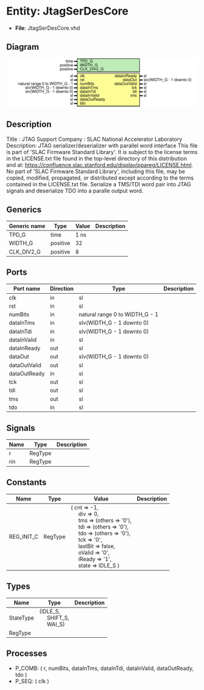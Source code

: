 # Entity: JtagSerDesCore

- **File**: JtagSerDesCore.vhd
## Diagram

![Diagram](JtagSerDesCore.svg "Diagram")
## Description

Title      : JTAG Support
Company    : SLAC National Accelerator Laboratory
Description: JTAG serializer/deserializer with parallel word interface
This file is part of 'SLAC Firmware Standard Library'.
It is subject to the license terms in the LICENSE.txt file found in the
top-level directory of this distribution and at:
   https://confluence.slac.stanford.edu/display/ppareg/LICENSE.html.
No part of 'SLAC Firmware Standard Library', including this file,
may be copied, modified, propagated, or distributed except according to
the terms contained in the LICENSE.txt file.
Serialize a TMS/TDI word pair into JTAG signals and deserialize
TDO into a paralle output word.
## Generics

| Generic name | Type     | Value | Description |
| ------------ | -------- | ----- | ----------- |
| TPD_G        | time     | 1 ns  |             |
| WIDTH_G      | positive | 32    |             |
| CLK_DIV2_G   | positive | 8     |             |
## Ports

| Port name    | Direction | Type                           | Description |
| ------------ | --------- | ------------------------------ | ----------- |
| clk          | in        | sl                             |             |
| rst          | in        | sl                             |             |
| numBits      | in        | natural range 0 to WIDTH_G - 1 |             |
| dataInTms    | in        | slv(WIDTH_G - 1 downto 0)      |             |
| dataInTdi    | in        | slv(WIDTH_G - 1 downto 0)      |             |
| dataInValid  | in        | sl                             |             |
| dataInReady  | out       | sl                             |             |
| dataOut      | out       | slv(WIDTH_G - 1 downto 0)      |             |
| dataOutValid | out       | sl                             |             |
| dataOutReady | in        | sl                             |             |
| tck          | out       | sl                             |             |
| tdi          | out       | sl                             |             |
| tms          | out       | sl                             |             |
| tdo          | in        | sl                             |             |
## Signals

| Name | Type    | Description |
| ---- | ------- | ----------- |
| r    | RegType |             |
| rin  | RegType |             |
## Constants

| Name       | Type    | Value                                                                                                                                                                                                                                                                                                                                                                                                                                                                                                                                                                                                        | Description |
| ---------- | ------- | ------------------------------------------------------------------------------------------------------------------------------------------------------------------------------------------------------------------------------------------------------------------------------------------------------------------------------------------------------------------------------------------------------------------------------------------------------------------------------------------------------------------------------------------------------------------------------------------------------------ | ----------- |
| REG_INIT_C | RegType |  (       cnt     => -1,<br><span style="padding-left:20px">       div     => 0,<br><span style="padding-left:20px">       tms     => (others => '0'),<br><span style="padding-left:20px">       tdi     => (others => '0'),<br><span style="padding-left:20px">       tdo     => (others => '0'),<br><span style="padding-left:20px">       tck     => '0',<br><span style="padding-left:20px">       lastBit => false,<br><span style="padding-left:20px">       oValid  => '0',<br><span style="padding-left:20px">       iReady  => '1',<br><span style="padding-left:20px">       state   => IDLE_S    ) |             |
## Types

| Name      | Type                                                                                              | Description |
| --------- | ------------------------------------------------------------------------------------------------- | ----------- |
| StateType | (IDLE_S,<br><span style="padding-left:20px"> SHIFT_S,<br><span style="padding-left:20px"> WAI_S)  |             |
| RegType   |                                                                                                   |             |
## Processes
- P_COMB: ( r, numBits,  dataInTms, dataInTdi, dataInValid, dataOutReady, tdo )
- P_SEQ: ( clk )
